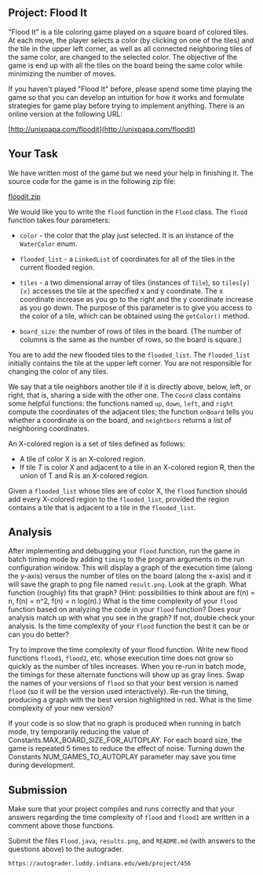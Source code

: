 Project: Flood It
-----------------

"Flood It" is a tile coloring game played on a square board of colored
tiles. At each move, the player selects a color (by clicking on one of
the tiles) and the tile in the upper left corner, as well as all
connected neighboring tiles of the same color, are changed to the
selected color. The objective of the game is end up with all the tiles
on the board being the same color while minimizing the number of
moves.

If you haven't played "Flood It" before, please spend some time
playing the game so that you can develop an intuition for how it works
and formulate strategies for game play before trying to implement
anything. There is an online version at the following URL:

[http://unixpapa.com/floodit](http://unixpapa.com/floodit)


Your Task
---------

We have written most of the game but we need your help in finishing
it. The source code for the game is in the following zip file:

[floodit.zip](./floodit.zip)

We would like you to write the `flood` function in the
`Flood` class. The `flood` function takes four parameters:

* `color` - the color that the play just selected.
   It is an instance of the `WaterColor` enum.

* `flooded_list` - a `LinkedList` of coordinates for all of the tiles
   in the current flooded region.

* `tiles` - a two dimensional array of tiles (instances of `Tile`),
   so `tiles[y][x]` accesses the tile at the specified x and y coordinate.
   The x coordinate increase as you go to the
   right and the y coordinate increase as you go down.
   The purpose of this parameter is to give you access to the color
   of a tile, which can be obtained using the `getColor()` method.

* `board_size`: the number of rows of tiles in the board.  (The number
   of columns is the same as the number of rows, so the board is
   square.)

You are to add the new flooded tiles to the `flooded_list`. The
`flooded_list` initially contains the tile at the upper left corner.
You are not responsible for changing the color of any tiles.

We say that a tile neighbors another tile if it is directly above,
below, left, or right, that is, sharing a side with the other one. The
`Coord` class contains some helpful functions: the functions named
`up`, `down`, `left`, and `right` compute the coordinates of the
adjacent tiles; the function `onBoard` tells you whether a coordinate
is on the board, and `neightbors` returns a list of neighboring
coordinates.

An X-colored region is a set of tiles defined as follows:
* A tile of color X is an X-colored region.
* If tile $T$ is color X and adjacent to
  a tile in an X-colored region R, then the union of T and R
   is an X-colored region.

Given a `flooded_list` whose tiles are of color X, the `flood`
function should add every X-colored region to the `flooded_list`,
provided the region contains a tile that is adjacent to a tile in the
`flooded_list`.


Analysis
--------

After implementing and debugging your `flood` function, run the game
in batch timing mode by adding `timing` to the program arguments in
the run configuration window. This will display a graph of the
execution time (along the y-axis) versus the number of tiles on the board (along
the x-axis) and it will save the graph to png file named `result.png`.  Look at the
graph. What function (roughly) fits that graph? (Hint: possibilities
to think about are f(n) = n, f(n) = n^2, f(n) = n log(n).)  What
is the time complexity of your `flood` function based on analyzing the code
in your `flood` function?  Does your analysis match up with what you
see in the graph? If not, double check your analysis.
Is the time complexity of your `flood` function the best it can be
or can you do better?

Try to improve the time complexity of your flood function.
Write new flood functions `flood1`, `flood2`, etc. whose
execution time does not grow so quickly as the number of tiles
increases. When you re-run in batch mode, the timings for these
alternate functions will show up as gray lines. Swap the names of your
versions of `flood` so that your best version is named `flood` (so it
will be the version used interactively).  Re-run the timing, producing
a graph with the best version highlighted in red. What is the
time complexity of your new version?

If your code is so slow that no graph is produced when running in
batch mode, try temporarily reducing the value of
Constants.MAX_BOARD_SIZE_FOR_AUTOPLAY. For each board size, the game
is repeated 5 times to reduce the effect of noise. Turning down the
Constants.NUM_GAMES_TO_AUTOPLAY parameter may save you time during
development.


Submission
----------

Make sure that your project compiles and runs correctly
and that your answers regarding the time complexity of `flood`
and `flood1` are written in a comment above those functions.

Submit the files `Flood.java`, `results.png`, and `README.md` (with answers
to the questions above) to the autograder.

    https://autograder.luddy.indiana.edu/web/project/456



